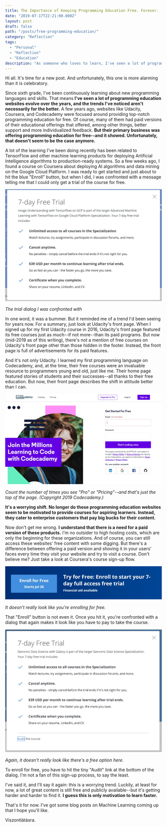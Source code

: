 ```yaml
---
title: The Importance of Keeping Programming Education Free. Forever.
date: "2019-07-17T22:21:00.000Z"
layout: post
draft: false
path: "/posts/free-programming-education/"
category: "Reflection"
tags:
  - "Personal"
  - "Reflection"
  - "Education"
description: "As someone who loves to learn, I've seen a lot of programming education websites evolve in the past few years--and not necessarily for the better. As many programming education platforms have introduced pay walls, they're not considering the consequences for students."
---
```


Hi all. It's time for a new post. And unfortunately, this one is more alarming than it is celebratory.

Since sixth grade, I've been continuously learning about new programming languages and skills. That means **I've seen a lot of programming education websites evolve over the years, and the trends I've noticed aren't necessarily for the better.** A few years ago, websites like Udacity, Coursera, and Codecademy were focused around providing top-notch programming education for free. Of course, many of them had paid versions of their educational offerings that offered, among other things, better support and more individualized feedback. **But their primary business was offering programming education for free--and it showed. Unfortunately, that doesn't seem to be the case anymore.**

A lot of the learning I've been doing recently has been related to TensorFlow and other machine learning products for deploying Artificial Intelligence algorithms to production-ready systems. So a few weeks ago, I found a course on Coursera about deploying AI algorithms and data mining on the Google Cloud Platform. I was ready to get started and just about to hit the blue "Enroll" button, but when I did, I was confronted with a message telling me that I could only get a trial of the course for free.

![Coursera trial message](./PaidTrialDialog.jpg)

*The trial dialog I was confronted with*

In one word, it was a bummer. But it reminded me of a trend I'd been seeing for years now. For a summary, just look at Udacity's front page. When I signed up for my first Udacity course in 2016, Udacity's front page featured its free courses just as much--if not more--than its paid programs. But now (mid-2019 as of this writing), there's not a mention of free courses on Udacity's front page other than those hidden in the footer. Instead, the front page is full of advertisements for its paid features.

And it's not only Udacity. I learned my first programming language on Codecademy, and, at the time, their free courses were an invaluable resource to programmers young and old, just like me. Their home page featured stories of students and their successes--all thanks to their free education. But now, their front page describes the shift in attitude better than I can.

![Codecademy's marketing](./CodecademyMarketing.JPG)

*Count the number of times you see "Pro" or "Pricing"--and that's just the top of the page. (Copyright 2019 Codecademy.)*

**It's a worrying shift. No longer do these programming education websites seem to be motivated to provide courses for aspiring learners. Instead, they cater to enterprise customers that pay big bucks for their content.**

Now don't get me wrong. **I understand that there is a need for a paid version of these products.** I'm no outsider to high hosting costs, which are only the beginning for these organizations. And of course, you can still access these websites' free content with some digging. But there's a difference between offering a paid version and shoving it in your users' faces every time they visit your website and try to visit a course. Don't believe me? Just take a look at Coursera's course sign-up flow.

![Enroll button](./CourseSignUp.jpg)

*It doesn't really look like you're enrolling for free.*

That "Enroll" button is not even it. Once you hit it, you're confronted with a dialog that again makes it look like you have to pay to take the course.

![Free trial dialog](./FreeTrialDialog.jpg)

*Again, it doesn't really look like there's a free option here.*

To enroll for free, you have to hit the tiny "Audit" link at the bottom of the dialog. I'm not a fan of this sign-up process, to say the least.

I've said it, and I'll say it again: this is a worrying trend. Luckily, at least for now, a lot of great content is still free and publicly available--but it's getting harder and harder to find it. **I guess this is only motivation to learn faster.**

That's it for now. I've got some blog posts on Machine Learning coming up that I hope you'll like.

Viszontlátásra.
